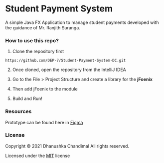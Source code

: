 # Student Payment System

A simple Java FX Application to manage student payments developed with the guidance of Mr. Ranjith Suranga.
### How to use this repo?

1. Clone the repository first

``https://github.com/DEP-7/Student-Payment-System-DC.git``

2. Once cloned, open the repository from the IntelliJ IDEA

3. Go to the File > Project Structure and create a library for the **jFoenix**

4. Then add jFoenix to the module

5. Build and Run!

### Resources

Prototype can be found here
in [Figma](https://www.figma.com/file/bhdvUqGNgqjJvGIHqNmmia/Chandimal---Student-Payment-System?node-id=1%3A5814)

### License

Copyright &copy; 2021 Dhanushka Chandimal All rights reserved.

Licensed under the [MIT](LICENSE) license
